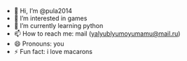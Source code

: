 - 👋 Hi, I’m @pula2014
- 👀 I’m interested in games
- 🌱 I’m currently learning python
- 📫 How to reach me: mail (yalyublyumoyumamu@mail.ru)
- 😄 Pronouns: you
- ⚡ Fun fact: i love macarons

<!---
pula2014/pula2014 is a ✨ special ✨ repository because its `README.md` (this file) appears on your GitHub profile.
You can click the Preview link to take a look at your changes.
--->
